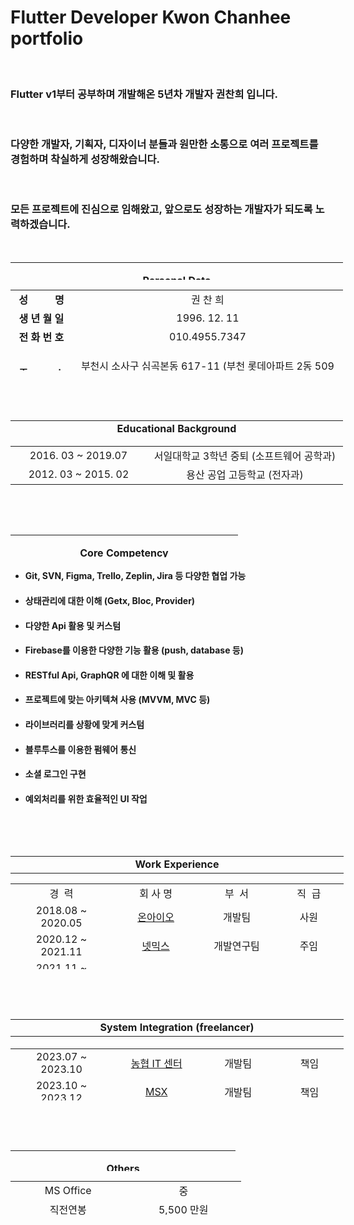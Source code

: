 <h1 style="text-align: left;">Flutter Developer Kwon Chanhee portfolio</h1>
<p>&nbsp;</p>
<h3>Flutter v1부터 공부하며 개발해온 5년차 개발자 권찬희 입니다.</h3>
<p>&nbsp;</p>
<h3>다양한 개발자, 기획자, 디자이너 분들과 원만한 소통으로 여러 프로젝트를 경험하며 착실하게 성장해왔습니다.</h3>
<p>&nbsp;</p>
<h3>모든 프로젝트에 진심으로 임해왔고, 앞으로도 성장하는 개발자가 되도록 노력하겠습니다.</h3>
<p>&nbsp;</p>
<table style="height: 28px; width: 532px;" border="0">
<tbody>
<tr>
<td style="width: 522px;">
<p class="p1" style="text-align: center;"><strong>Personal Data</strong></p>
</td>
</tr>
</tbody>
</table>
<table style="height: 129px; width: 531.961px;">
<tbody>
<tr>
<td style="width: 85px; text-align: center;"><strong>성&nbsp; &nbsp; &nbsp; &nbsp; &nbsp; 명</strong></td>
<td style="width: 426.961px; text-align: center;">권 찬 희</td>
</tr>
<tr>
<td style="width: 85px; text-align: center;"><strong>생 년 월 일</strong></td>
<td style="width: 426.961px; text-align: center;">1996. 12. 11</td>
</tr>
<tr>
<td style="width: 85px; text-align: center;"><strong>전 화 번 호</strong></td>
<td style="width: 426.961px; text-align: center;">010.4955.7347</td>
</tr>
<tr>
<td style="width: 85px; text-align: center;"><strong>주&nbsp; &nbsp; &nbsp; &nbsp;  &nbsp; 소</strong></td>
<td style="width: 426.961px; text-align: center;">
<p>부천시 소사구 심곡본동 617-11&nbsp;(부천 롯데아파트 2동 509호)</p>
</td>
</tr>
<tr>
<td style="width: 85px; text-align: center;"><strong>병&nbsp; &nbsp; &nbsp; &nbsp;  &nbsp; 역</strong></td>
<td style="width: 426.961px; text-align: center;">육군 병장 전역 (2016.10 ~ 2018.07)</td>
</tr>
</tbody>
</table>
<p>&nbsp;</p>
<p>&nbsp;</p>
<table style="height: 25px; width: 532px;">
<tbody>
<tr>
<td style="width: 522px; text-align: center;"><strong>Educational Background</strong></td>
</tr>
</tbody>
</table>
<table style="height: 62px; width: 532px;">
<tbody>
<tr>
<td style="width: 206.656px; text-align: center;">2016. 03 ~ 2019.07</td>
<td style="width: 307.344px; text-align: center;">서일대학교 3학년 중퇴 (소프트웨어 공학과)</td>
</tr>
<tr>
<td style="width: 206.656px; text-align: center;">2012. 03 ~ 2015. 02</td>
<td style="width: 307.344px; text-align: center;">용산 공업 고등학교 (전자과)</td>
</tr>
</tbody>
</table>
<p>&nbsp;</p>
<p>&nbsp;</p>
<table style="height: 36px;" width="358">
<tbody>
<tr>
<td style="width: 348px;">
<p class="p1" style="text-align: center;"><strong>Core Competency </strong></p>
</td>
</tr>
</tbody>
</table>
<ul>
<li>
<h4>Git, SVN, Figma, Trello, Zeplin, Jira 등 다양한 협업 가능</h4>
</li>
<li>
<h4>상태관리에 대한 이해 (Getx, Bloc, Provider)</h4>
</li>
<li>
<h4>다양한 Api 활용 및 커스텀</h4>
</li>
<li>
<h4>Firebase를 이용한 다양한 기능 활용 (push, database 등)</h4>
</li>
<li>
<h4>RESTful Api, GraphQR 에 대한 이해 및 활용</h4>
</li>
<li>
<h4>프로젝트에 맞는 아키텍쳐 사용 (MVVM, MVC 등)</h4>
</li>
<li>
<h4>라이브러리를 상황에 맞게 커스텀</h4>
</li>
<li>
<h4>블루투스를 이용한 펌웨어 통신</h4>
</li>
<li>
<h4>소셜 로그인 구현</h4>
</li>
<li>
<h4>예외처리를 위한 효율적인 UI 작업</h4>
</li>
</ul>
<p>&nbsp;</p>
<p>&nbsp;</p>
<table style="width: 533px;">
<tbody>
<tr>
<td style="width: 523px; text-align: center;"><strong>Work Experience</strong></td>
</tr>
</tbody>
</table>
<table style="height: 137px; width: 533px;">
<tbody>
<tr>
<td style="width: 154px; text-align: center;">경&nbsp; 력</td>
<td style="width: 133.125px; text-align: center;">회 사 명</td>
<td style="width: 110.875px; text-align: center;">부&nbsp; 서</td>
<td style="width: 102px; text-align: center;">직&nbsp; 급</td>
</tr>
<tr>
<td style="width: 154px; text-align: center;">2018.08 ~ 2020.05</td>
<td style="width: 133.125px; text-align: center;"><a href="https://github.com/chanheeKwon/chanheeKwon_portfolio/tree/main/Work%20Experience/%EC%98%A8%EC%95%84%EC%9D%B4%EC%98%A4">온아이오</a></td>
<td style="width: 110.875px; text-align: center;">개발팀</td>
<td style="width: 102px; text-align: center;">사원</td>
</tr>
<tr>
<td style="width: 154px; text-align: center;">2020.12 ~ 2021.11</td>
<td style="width: 133.125px; text-align: center;"><a href="https://github.com/chanheeKwon/chanheeKwon_portfolio/tree/main/Work%20Experience/%EB%84%B7%EB%AF%B9%EC%8A%A4">넷믹스</a></td>
<td style="width: 110.875px; text-align: center;">개발연구팀</td>
<td style="width: 102px; text-align: center;">주임</td>
</tr>
<tr>
<td style="width: 154px; text-align: center;">2021.11 ~ 2022.10</td>
<td style="width: 133.125px; text-align: center;"><a href="https://github.com/chanheeKwon/chanheeKwon_portfolio/tree/main/Work%20Experience/%ED%94%BC%ED%94%8C%EC%95%A4%EC%9E%A1">피플앤잡</a></td>
<td style="width: 110.875px; text-align: center;">개발팀</td>
<td style="width: 102px; text-align: center;">대리</td>
</tr>
<tr>
<td style="width: 154px; text-align: center;">2022.10 ~ 2023.06</td>
<td style="width: 133.125px; text-align: center;"><a href="https://github.com/chanheeKwon/chanheeKwon_portfolio/tree/main/Work%20Experience/%EB%8D%94%EC%9A%B0%EB%A6%AC%EC%83%B5">더우리샵</a></td>
<td style="width: 110.875px; text-align: center;">개발팀</td>
<td style="width: 102px; text-align: center;">대리</td>
</tr>
</tbody>
</table>
<p>&nbsp;</p>
<p>&nbsp;</p>
<table style="height: 31px; width: 533px;">
<tbody>
<tr>
<td style="width: 523px; text-align: center;"><strong>System Integration (freelancer)</strong></td>
</tr>
</tbody>
</table>
<table style="height: 83px; width: 533px;">
<tbody>
<tr>
<td style="width: 155px; text-align: center;">2023.07 ~ 2023.10</td>
<td style="width: 134px; text-align: center;"><a href="https://github.com/chanheeKwon/chanheeKwon_portfolio/blob/main/System%20Integration/%EB%86%8D%ED%98%91%20%ED%95%98%EB%82%98%EB%A1%9C%EB%A7%88%ED%8A%B8">농협 IT 센터</a></td>
<td style="width: 112.492px; text-align: center;">개발팀</td>
<td style="width: 100.508px; text-align: center;">책임</td>
</tr>
<tr>
<td style="width: 155px; text-align: center;">2023.10 ~ 2023.12</td>
<td style="width: 134px; text-align: center;"><a href="https://github.com/chanheeKwon/chanheeKwon_portfolio/blob/main/System%20Integration/coin%20wallet">MSX</a></td>
<td style="width: 112.492px; text-align: center;">개발팀</td>
<td style="width: 100.508px; text-align: center;">책임</td>
</tr>
<tr>
<td style="width: 155px; text-align: center;">2023.12 ~ 2024.01</td>
<td style="width: 134px; text-align: center;"><a href="https://github.com/chanheeKwon/chanheeKwon_portfolio/blob/main/System%20Integration/%EC%A0%84%EA%B8%B0%EC%B0%A8%20%EC%B6%A9%EC%A0%84%EC%95%B1">현대 오일 뱅크</a></td>
<td style="width: 112.492px; text-align: center;">개발팀</td>
<td style="width: 100.508px; text-align: center;">책임</td>
</tr>
<tr>
<td style="width: 155px; text-align: center;">2024.01 ~ 2024. 03</td>
<td style="width: 134px; text-align: center;"><a href="https://github.com/chanheeKwon/chanheeKwon_portfolio/blob/main/System%20Integration/The%20red">어거스트랩</a></td>
<td style="width: 112.492px; text-align: center;">개발팀</td>
<td style="width: 100.508px; text-align: center;">책임</td>
</tr>
</tbody>
</table>
<p>&nbsp;</p>
<p>&nbsp;</p>
<table style="height: 33px;" width="354">
<tbody>
<tr style="height: 29px;">
<td style="width: 344px; height: 29px;">
<p class="p1" style="text-align: center;"><strong>Others</strong></p>
</td>
</tr>
</tbody>
</table>
<table style="height: 54px;" width="353">
<tbody>
<tr>
<td style="width: 168.5px; text-align: center;">MS Office</td>
<td style="width: 168.5px; text-align: center;">중</td>
</tr>
<tr>
<td style="width: 168.5px; text-align: center;">직전연봉</td>
<td style="width: 168.5px; text-align: center;">5,500 만원</td>
</tr>
<tr>
<td style="width: 168.5px; text-align: center;">프리랜서 월 단가</td>
<td style="width: 168.5px; text-align: center;">550 ~ 600 만원</td>
</tr>
</tbody>
</table>
